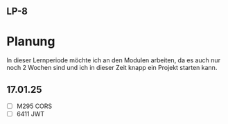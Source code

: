 ## LP-8

# Planung
In dieser Lernperiode möchte ich an den Modulen arbeiten, da es auch nur noch 2 Wochen sind und ich in dieser Zeit knapp ein Projekt starten kann.

## 17.01.25
- [ ] M295 CORS
- [ ] 6411 JWT
